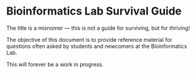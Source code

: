 # Bioinformatics Lab Survival Guide 
The title is a misnomer &mdash; this is not a guide for surviving, but for thriving!

The objective of this document is to provide reference material for questions often asked by students and newcomers at the Bioinformatics Lab.

This will forever be a work in progress.



```{tableofcontents}
```
